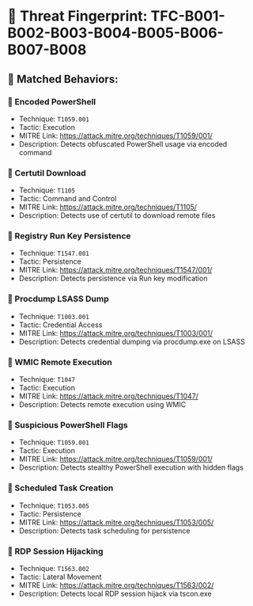 # 🧬 Threat Fingerprint: TFC-B001-B002-B003-B004-B005-B006-B007-B008

## 🚩 Matched Behaviors:
### 🔹 Encoded PowerShell
- Technique: `T1059.001`
- Tactic: Execution
- MITRE Link: https://attack.mitre.org/techniques/T1059/001/
- Description: Detects obfuscated PowerShell usage via encoded command

### 🔹 Certutil Download
- Technique: `T1105`
- Tactic: Command and Control
- MITRE Link: https://attack.mitre.org/techniques/T1105/
- Description: Detects use of certutil to download remote files

### 🔹 Registry Run Key Persistence
- Technique: `T1547.001`
- Tactic: Persistence
- MITRE Link: https://attack.mitre.org/techniques/T1547/001/
- Description: Detects persistence via Run key modification

### 🔹 Procdump LSASS Dump
- Technique: `T1003.001`
- Tactic: Credential Access
- MITRE Link: https://attack.mitre.org/techniques/T1003/001/
- Description: Detects credential dumping via procdump.exe on LSASS

### 🔹 WMIC Remote Execution
- Technique: `T1047`
- Tactic: Execution
- MITRE Link: https://attack.mitre.org/techniques/T1047/
- Description: Detects remote execution using WMIC

### 🔹 Suspicious PowerShell Flags
- Technique: `T1059.001`
- Tactic: Execution
- MITRE Link: https://attack.mitre.org/techniques/T1059/001/
- Description: Detects stealthy PowerShell execution with hidden flags

### 🔹 Scheduled Task Creation
- Technique: `T1053.005`
- Tactic: Persistence
- MITRE Link: https://attack.mitre.org/techniques/T1053/005/
- Description: Detects task scheduling for persistence

### 🔹 RDP Session Hijacking
- Technique: `T1563.002`
- Tactic: Lateral Movement
- MITRE Link: https://attack.mitre.org/techniques/T1563/002/
- Description: Detects local RDP session hijack via tscon.exe

